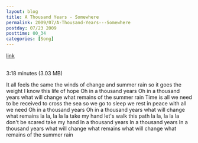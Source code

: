 ```yaml
---
layout: blog
title: A Thousand Years - Somewhere
permalink: 2009/07/A-Thousand-Years---Somewhere
postday: 07/23 2009
posttime: 00_34
categories: [Song]
---
```


<a href="http://kristeraxel.com/media/vault/athousandyears4.mp3">link</a>

<br />3:18 minutes (3.03 MB)

<p>It all feels the same
the winds of change
and summer rain
so it goes
the weight I know
this life of hope
Oh in a thousand years
Oh in a thousand years
what will change
what remains
of the summer rain
Time is all we need
to be received
to cross the sea
so we go to sleep
we rest in peace
with all we need
Oh in a thousand years
Oh in a thousand years
what will change
what remains
la la, la la la
take my hand
let's walk this path
la la, la la la
don't be scared
take my hand
In a thousand years
In a thousand years
In a thousand years
what will change
what remains
what will change
what remains
of the summer rain</p>
